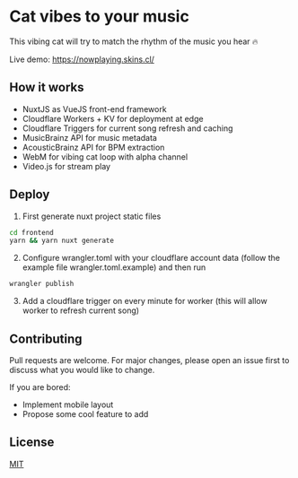 # Cat vibes to your music

This vibing cat will try to match the rhythm of the music you hear 🔥

Live demo: https://nowplaying.skins.cl/

## How it works

- NuxtJS as VueJS front-end framework
- Cloudflare Workers + KV for deployment at edge
- Cloudflare Triggers for current song refresh and caching
- MusicBrainz API for music metadata
- AcousticBrainz API for BPM extraction
- WebM for vibing cat loop with alpha channel
- Video.js for stream play

## Deploy

1. First generate nuxt project static files

```bash
cd frontend
yarn && yarn nuxt generate
```

2. Configure wrangler.toml with your cloudflare account data (follow the example file wrangler.toml.example) and then run

```bash
wrangler publish
```

3. Add a cloudflare trigger on every minute for worker (this will allow worker to refresh current song)

## Contributing
Pull requests are welcome. For major changes, please open an issue first to discuss what you would like to change.

If you are bored:
- Implement mobile layout
- Propose some cool feature to add

## License
[MIT](https://choosealicense.com/licenses/mit/)
